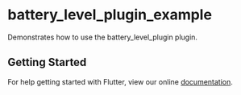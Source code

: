 # battery_level_plugin_example

Demonstrates how to use the battery_level_plugin plugin.

## Getting Started

For help getting started with Flutter, view our online
[documentation](https://flutter.io/).
